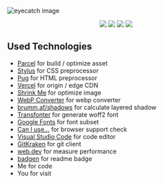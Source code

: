 ![eyecatch image](https://user-images.githubusercontent.com/9818101/79817116-a943b380-83bf-11ea-9e7a-6d59ba75f5a6.png "Art by kuropapu")


<div align="center">
	<img src="https://flat.badgen.net/github/checks/katabame/kataba.me?cache=300">
	<img src="https://flat.badgen.net/twitter/follow/katabame?cache=300">
	<img src="https://flat.badgen.net/github/last-commit/katabame/kataba.me?cache=300">
	<img src="https://flat.badgen.net/github/license/katabame/kataba.me?cache=300">
</div>

## Used Technologies
* [Parcel](https://parceljs.org) for build / optimize asset
* [Stylus](https://stylus-lang.com) for CSS preprocessor
* [Pug](https://pugjs.org) for HTML preprocessor
* [Vercel](https://vercel.com) for origin / edge CDN
* [Shrink Me](https://shrinkme.app) for optimize image
* [WebP Converter](https://webp-converter.com) for webp converter
* [brumm.af/shadows](https://brumm.af/shadows) for calculate layered shadow
* [Transfonter](https://transfonter.org) for generate woff2 font
* [Google Fonts](https://fonts.google.com) for font subset
* [Can I use...](https://caniuse.com) for browser support check
* [Visual Studio Code](https://code.visualstudio.com) for code editor
* [GitKraken](https://www.gitkraken.com) for git client
* [web.dev](https://web.dev/measure) for measure performance
* [badgen](https://flat.badgen.net) for readme badge
* Me for code
* You for visit
